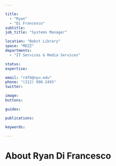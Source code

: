 ```yaml
---

title:
  - "Ryan"
  - "Di Francesco"
subtitle: 
job_title: "Systems Manager"

location: "Bobst Library"
space: "MEZZ"
departments:
  - "IT Services & Media Services"

status: 
expertise:

email: "rdf6@nyu.edu"
phone: "(212) 998-2493"
twitter: 

image: 
buttons:

guides:

publications:

keywords:

---
```


# About Ryan Di Francesco


